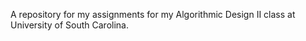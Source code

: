 A repository for my assignments for my Algorithmic Design II class at University of South Carolina.
